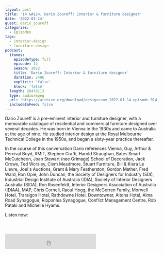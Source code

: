 ```yaml
---
layout: post
title: '14 &#124; Dario Zoureff: Interior & furniture designer'
date: '2022-01-14'
guest: dario_zoureff
categories:
  - Episodes
tags:
  - interior-design
  - furniture-design
podcast:
  itunes:
    episodeType: full
    episode: 14
    season: 2022
    title: 'Dario Zoureff: Interior & furniture designer'
    duration: 2496
    explicit: 'false'
    block: 'false'
  length: 28478113
  type: audio/mpeg
  url: 'https://archive.org/download/designconv-2022-01-14-episode-014-dario-zoureff/2022-01-14-episode-014-dario-zoureff.mp3'
  includeInFeed: false
---
```


Dario Zoureff is a pre-eminent interior and furniture designer, with a memorable
catalogue of residential and commercial furniture designed over several decades.
He was born in Vienna in the 1930s and came to Australia at the age of nine. He
studied interior design at the Royal Melbourne Technical College in the 1950s,
and began a sixty-year practice thereafter.

In the course of this conversation Dario references Vienna, Guy, Arthur &
Percival Boyd, RMIT, Stephen Crafti, Harold Straughan, Bates Smart McCutcheon,
Joan Stewart (nee Grimage) School of Decoration, Jack Crowe, Ted Worsley, Clem
Meadmore, Stuart Furniture, Bill & Kiera Le Lievre, Joel's Auctions, Grant &
Mary Featherston, Gordon Mather, Fred Ward, Ron Opie, John Duncan, the Society
of Designers for Industry (SDI), Industrial Design Institute of Australia
(IDIA), Society of Interior Designers Australia (SIDA), Ron Rosenfeldt, Interior
Designers Association of Australia (IDIAA), MAP, Chris Cornell, Raoul Hogg, the
McGorren Family, Morwell Hotel, Traralgon Hotel, Rathdowne Hotel, Downtowner,
Altona Hotel, Alma Road Synagogue, Ripponlea Synagogue, Conflict Management
Centre, Rob Pataki and Michelle Hyams.

Listen now:
<div class="responsive-embed" style="padding-top: 8%;">
  <!--suppress HtmlUnknownAttribute, HtmlDeprecatedAttribute -->
  <iframe src="https://archive.org/embed/designconv-2022-01-14-episode-014-dario-zoureff" class="responsive-embed-item" height="50" frameborder="0" webkitallowfullscreen="true" mozallowfullscreen="true" allowfullscreen></iframe>
</div>
